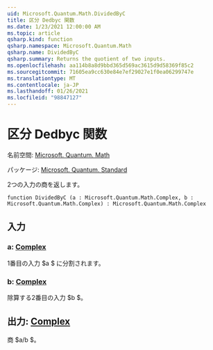 ```yaml
---
uid: Microsoft.Quantum.Math.DividedByC
title: 区分 Dedbyc 関数
ms.date: 1/23/2021 12:00:00 AM
ms.topic: article
qsharp.kind: function
qsharp.namespace: Microsoft.Quantum.Math
qsharp.name: DividedByC
qsharp.summary: Returns the quotient of two inputs.
ms.openlocfilehash: aa114b8a8d9bbd365d569ac3615d9d58369f85c2
ms.sourcegitcommit: 71605ea9cc630e84e7ef29027e1f0ea06299747e
ms.translationtype: MT
ms.contentlocale: ja-JP
ms.lasthandoff: 01/26/2021
ms.locfileid: "98847127"
---
```

# <a name="dividedbyc-function"></a>区分 Dedbyc 関数

名前空間: [Microsoft. Quantum. Math](xref:Microsoft.Quantum.Math)

パッケージ: [Microsoft. Quantum. Standard](https://nuget.org/packages/Microsoft.Quantum.Standard)


2つの入力の商を返します。

```qsharp
function DividedByC (a : Microsoft.Quantum.Math.Complex, b : Microsoft.Quantum.Math.Complex) : Microsoft.Quantum.Math.Complex
```


## <a name="input"></a>入力

### <a name="a--complex"></a>a: [Complex](xref:Microsoft.Quantum.Math.Complex)

1番目の入力 $a $ に分割されます。


### <a name="b--complex"></a>b: [Complex](xref:Microsoft.Quantum.Math.Complex)

除算する2番目の入力 $b $。



## <a name="output--complex"></a>出力: [Complex](xref:Microsoft.Quantum.Math.Complex)

商 $a/b $。